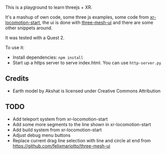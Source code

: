 This is a playground to learn threejs + XR.

It's a mashup of own code, some three js examples, some code from [xr-locomotion-start](https://github.com/SamsungInternet/xr-locomotion-starter), the ui is done with [three-mesh-ui](https://github.com/felixmariotto/three-mesh-ui) and there are some other snippets around.

It was tested with a Quest 2.

To use it:

- Install dependencies: `npm install`
- Start up a https server to serve index.html. You can use `http-server.py`


## Credits
- Earth model by Akshat is licensed under Creative Commons Attribution


## TODO
- Add teleport system from xr-locomotion-start
- Add some more segments to the line shown in xr-locomotion-start
- Add build system from xr-locomotion-start
- Adjust debug menu buttons
- Replace current drag line selection with line and circle at end from https://github.com/felixmariotto/three-mesh-ui
